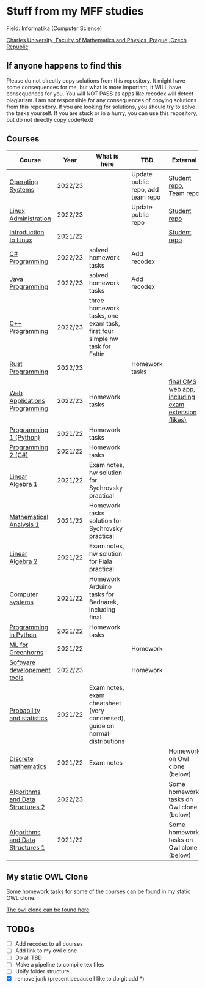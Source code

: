 # Stuff from my MFF studies  
Field: Informatika (Computer Science)

[Charles University, Faculty of Mathematics and Physics, Prague, Czech Republic](https://www.mff.cuni.cz)

## If anyone happens to find this
Please do not directly copy solutions from this repository. It might have some consequences for me, but what is more important, it WILL have consequences for you. You will NOT PASS as apps like recodex will detect plagiarism. I am not responsible for any consequences of copying solutions from this repository. If you are looking for solutions, you should try to solve the tasks yourself. If you are stuck or in a hurry, you can use this repository, but do not directly copy code/text!

## Courses

| Course                               | Year    | What is here                                                                | TBD                               | External                                                                                  |
|--------------------------------------|---------|-----------------------------------------------------------------------------|-----------------------------------|-------------------------------------------------------------------------------------------|
| [Operating Systems]()                | 2022/23 |                                                                             | Update public repo, add team repo | [Student repo](https://gitlab.mff.cuni.cz/tomisz/operacni_systemy_public), Team repo      |
| [Linux Administration]()             | 2022/23 |                                                                             | Update public repo                | [Student repo](https://gitlab.mff.cuni.cz/tomisz/linux_administration_public)             |
| [Introduction to Linux]()            | 2021/22 |                                                                             |                                   | [Student repo](https://gitlab.mff.cuni.cz/tomisz/linux_public)                            |
| [C# Programming]()                   | 2022/23 | solved homework tasks                                                       | Add recodex                       |                                                                                           |
| [Java Programming]()                 | 2022/23 | solved homework tasks                                                       | Add recodex                       |                                                                                           |
| [C++ Programming]()                  | 2022/23 | three homework tasks, one exam task, first four simple hw task for Faltín   |                                   |                                                                                           |
| [Rust Programming]()                 | 2022/23 |                                                                             | Homework tasks                    |                                                                                           |
| [Web Applications Programming]()     | 2022/23 | Homework tasks                                                              |                                   | [final CMS web app, including exam extension (likes)](https://github.com/zdenecek/cmstwt) |
| [Programming 1 (Python)]()           | 2021/22 | Homework tasks                                                              |                                   |                                                                                           |
| [Programming 2 (C#)]()               | 2021/22 | Homework tasks                                                              |                                   |                                                                                           |
| [Linear Algebra 1]()                 | 2021/22 | Exam notes, hw solution for Sychrovsky practical                            |                                   |                                                                                           |
| [Mathematical Analysis 1]()          | 2021/22 | Homework tasks solution for Sychrovsky practical                            |                                   |                                                                                           |
| [Linear Algebra 2]()                 | 2021/22 | Exam notes, hw solution for Fiala practical                                 |                                   |                                                                                           |
| [Computer systems]()                 | 2021/22 | Homework Arduino tasks for Bednárek, including final                        |                                   |                                                                                           |
| [Programming in Python]()            | 2021/22 | Homework tasks                                                              |                                   |                                                                                           |
| [ML for Greenhorns]()                | 2021/22 |                                                                             | Homework                          |                                                                                           |
| [Software developement tools]()      | 2022/23 |                                                                             | Homework                          |                                                                                           |
| [Probability and statistics]()       | 2021/22 | Exam notes, exam cheatsheet (very condensed), guide on normal distributions |                                   |                                                                                           |
| [Discrete mathematics]()             | 2021/22 | Exam notes                                                                  |                                   | Homework on Owl clone (below)                                                             |
| [Algorithms and Data Structures 2]() | 2022/23 |                                                                             |                                   | Some homework tasks on Owl clone (below)                                                  |
| [Algorithms and Data Structures 1]() | 2021/22 |                                                                             |                                   | Some homework tasks on Owl clone (below)                                                  |



## My static OWL Clone

Some homework tasks for some of the courses can be found in my static OWL clone.

[The owl clone can be found here](http://owl.zdenektomis.eu).

## TODOs

* [ ] Add recodex to all courses
* [ ] Add link to my owl clone
* [ ] Do all TBD
* [ ] Make a pipeline to compile tex files
* [ ] Unify folder structure
* [x] remove junk (present because I like to do git add *)